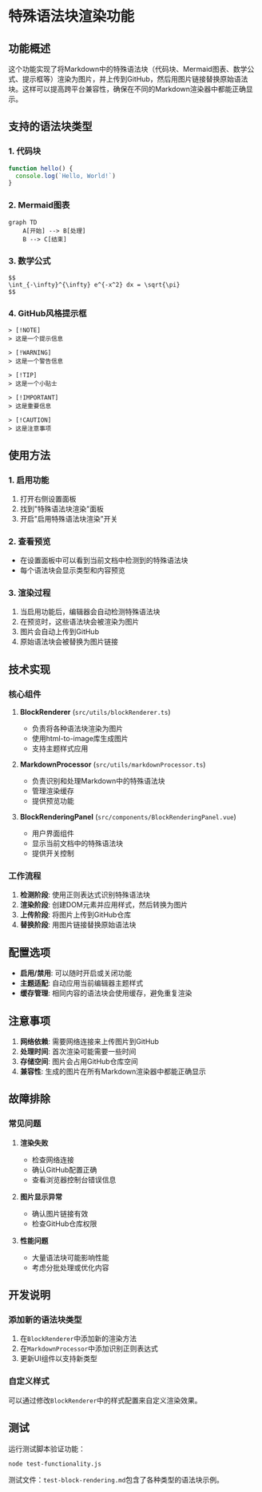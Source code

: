 # 特殊语法块渲染功能

## 功能概述

这个功能实现了将Markdown中的特殊语法块（代码块、Mermaid图表、数学公式、提示框等）渲染为图片，并上传到GitHub，然后用图片链接替换原始语法块。这样可以提高跨平台兼容性，确保在不同的Markdown渲染器中都能正确显示。

## 支持的语法块类型

### 1. 代码块

```javascript
function hello() {
  console.log(`Hello, World!`)
}
```

### 2. Mermaid图表

```mermaid
graph TD
    A[开始] --> B[处理]
    B --> C[结束]
```

### 3. 数学公式

```
$$
\int_{-\infty}^{\infty} e^{-x^2} dx = \sqrt{\pi}
$$
```

### 4. GitHub风格提示框

```
> [!NOTE]
> 这是一个提示信息

> [!WARNING]
> 这是一个警告信息

> [!TIP]
> 这是一个小贴士

> [!IMPORTANT]
> 这是重要信息

> [!CAUTION]
> 这是注意事项
```

## 使用方法

### 1. 启用功能

1. 打开右侧设置面板
2. 找到"特殊语法块渲染"面板
3. 开启"启用特殊语法块渲染"开关

### 2. 查看预览

- 在设置面板中可以看到当前文档中检测到的特殊语法块
- 每个语法块会显示类型和内容预览

### 3. 渲染过程

1. 当启用功能后，编辑器会自动检测特殊语法块
2. 在预览时，这些语法块会被渲染为图片
3. 图片会自动上传到GitHub
4. 原始语法块会被替换为图片链接

## 技术实现

### 核心组件

1. **BlockRenderer** (`src/utils/blockRenderer.ts`)

   - 负责将各种语法块渲染为图片
   - 使用html-to-image库生成图片
   - 支持主题样式应用

2. **MarkdownProcessor** (`src/utils/markdownProcessor.ts`)

   - 负责识别和处理Markdown中的特殊语法块
   - 管理渲染缓存
   - 提供预览功能

3. **BlockRenderingPanel** (`src/components/BlockRenderingPanel.vue`)
   - 用户界面组件
   - 显示当前文档中的特殊语法块
   - 提供开关控制

### 工作流程

1. **检测阶段**: 使用正则表达式识别特殊语法块
2. **渲染阶段**: 创建DOM元素并应用样式，然后转换为图片
3. **上传阶段**: 将图片上传到GitHub仓库
4. **替换阶段**: 用图片链接替换原始语法块

## 配置选项

- **启用/禁用**: 可以随时开启或关闭功能
- **主题适配**: 自动应用当前编辑器主题样式
- **缓存管理**: 相同内容的语法块会使用缓存，避免重复渲染

## 注意事项

1. **网络依赖**: 需要网络连接来上传图片到GitHub
2. **处理时间**: 首次渲染可能需要一些时间
3. **存储空间**: 图片会占用GitHub仓库空间
4. **兼容性**: 生成的图片在所有Markdown渲染器中都能正确显示

## 故障排除

### 常见问题

1. **渲染失败**

   - 检查网络连接
   - 确认GitHub配置正确
   - 查看浏览器控制台错误信息

2. **图片显示异常**

   - 确认图片链接有效
   - 检查GitHub仓库权限

3. **性能问题**
   - 大量语法块可能影响性能
   - 考虑分批处理或优化内容

## 开发说明

### 添加新的语法块类型

1. 在`BlockRenderer`中添加新的渲染方法
2. 在`MarkdownProcessor`中添加识别正则表达式
3. 更新UI组件以支持新类型

### 自定义样式

可以通过修改`BlockRenderer`中的样式配置来自定义渲染效果。

## 测试

运行测试脚本验证功能：

```bash
node test-functionality.js
```

测试文件：`test-block-rendering.md`包含了各种类型的语法块示例。

